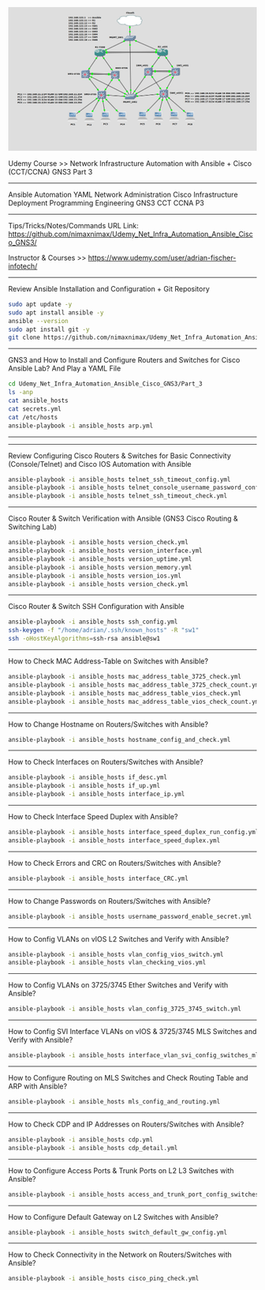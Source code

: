 
![Alt text](image.png)

Udemy Course >> Network Infrastructure Automation with Ansible + Cisco (CCT/CCNA) GNS3 Part 3

**********

Ansible Automation YAML Network Administration Cisco Infrastructure Deployment Programming Engineering GNS3 CCT CCNA P3

**********

Tips/Tricks/Notes/Commands URL Link: https://github.com/nimaxnimax/Udemy_Net_Infra_Automation_Ansible_Cisco_GNS3/

Instructor & Courses >> https://www.udemy.com/user/adrian-fischer-infotech/

**********

Review Ansible Installation and Configuration + Git Repository

```bash
sudo apt update -y
sudo apt install ansible -y
ansible --version
sudo apt install git -y
git clone https://github.com/nimaxnimax/Udemy_Net_Infra_Automation_Ansible_Cisco_GNS3.git
```

**********

GNS3 and How to Install and Configure Routers and Switches for Cisco Ansible Lab? And Play a YAML File

```bash
cd Udemy_Net_Infra_Automation_Ansible_Cisco_GNS3/Part_3
ls -anp
cat ansible_hosts
cat secrets.yml
cat /etc/hosts
ansible-playbook -i ansible_hosts arp.yml
```

**********



**********

Review Configuring Cisco Routers & Switches for Basic Connectivity (Console/Telnet) and Cisco IOS Automation with Ansible

```bash
ansible-playbook -i ansible_hosts telnet_ssh_timeout_config.yml 
ansible-playbook -i ansible_hosts telnet_console_username_password_config.yml 
ansible-playbook -i ansible_hosts telnet_ssh_timeout_check.yml 
```

**********

Cisco Router & Switch Verification with Ansible (GNS3 Cisco Routing & Switching Lab)

```bash
ansible-playbook -i ansible_hosts version_check.yml
ansible-playbook -i ansible_hosts version_interface.yml 
ansible-playbook -i ansible_hosts version_uptime.yml 
ansible-playbook -i ansible_hosts version_memory.yml 
ansible-playbook -i ansible_hosts version_ios.yml 
ansible-playbook -i ansible_hosts version_check.yml
```

**********

Cisco Router & Switch SSH Configuration with Ansible

```bash
ansible-playbook -i ansible_hosts ssh_config.yml 
ssh-keygen -f "/home/adrian/.ssh/known_hosts" -R "sw1"
ssh -oHostKeyAlgorithms=ssh-rsa ansible@sw1
```

**********

How to Check MAC Address-Table on Switches with Ansible?

```bash
ansible-playbook -i ansible_hosts mac_address_table_3725_check.yml 
ansible-playbook -i ansible_hosts mac_address_table_3725_check_count.yml 
ansible-playbook -i ansible_hosts mac_address_table_vios_check.yml 
ansible-playbook -i ansible_hosts mac_address_table_vios_check_count.yml 
```

**********

How to Change Hostname on Routers/Switches with Ansible?

```bash
ansible-playbook -i ansible_hosts hostname_config_and_check.yml
```

**********

How to Check Interfaces on Routers/Switches with Ansible?

```bash
ansible-playbook -i ansible_hosts if_desc.yml
ansible-playbook -i ansible_hosts if_up.yml
ansible-playbook -i ansible_hosts interface_ip.yml
```

**********

How to Check Interface Speed Duplex with Ansible?

```bash
ansible-playbook -i ansible_hosts interface_speed_duplex_run_config.yml
ansible-playbook -i ansible_hosts interface_speed_duplex.yml
```

**********

How to Check Errors and CRC on Routers/Switches with Ansible?

```bash
ansible-playbook -i ansible_hosts interface_CRC.yml
```

**********

How to Change Passwords on Routers/Switches with Ansible?

```bash
ansible-playbook -i ansible_hosts username_password_enable_secret.yml
```

**********

How to Config VLANs on vIOS L2 Switches and Verify with Ansible?

```bash
ansible-playbook -i ansible_hosts vlan_config_vios_switch.yml
ansible-playbook -i ansible_hosts vlan_checking_vios.yml
```

**********

How to Config VLANs on 3725/3745 Ether Switches and Verify with Ansible?

```bash
ansible-playbook -i ansible_hosts vlan_config_3725_3745_switch.yml
```

**********

How to Config SVI Interface VLANs on vIOS & 3725/3745 MLS Switches and Verify with Ansible?

```bash
ansible-playbook -i ansible_hosts interface_vlan_svi_config_switches_mls.yml
```

**********

How to Configure Routing on MLS Switches and Check Routing Table and ARP with Ansible?

```bash
ansible-playbook -i ansible_hosts mls_config_and_routing.yml
```

**********

How to Check CDP and IP Addresses on Routers/Switches with Ansible?

```bash
ansible-playbook -i ansible_hosts cdp.yml 
ansible-playbook -i ansible_hosts cdp_detail.yml 
```

**********

How to Configure Access Ports & Trunk Ports on L2 L3 Switches with Ansible?

```bash
ansible-playbook -i ansible_hosts access_and_trunk_port_config_switches.yml
```

**********

How to Configure Default Gateway on L2 Switches with Ansible?

```bash
ansible-playbook -i ansible_hosts switch_default_gw_config.yml
```

**********

How to Check Connectivity in the Network on Routers/Switches with Ansible?

```bash
ansible-playbook -i ansible_hosts cisco_ping_check.yml
```

